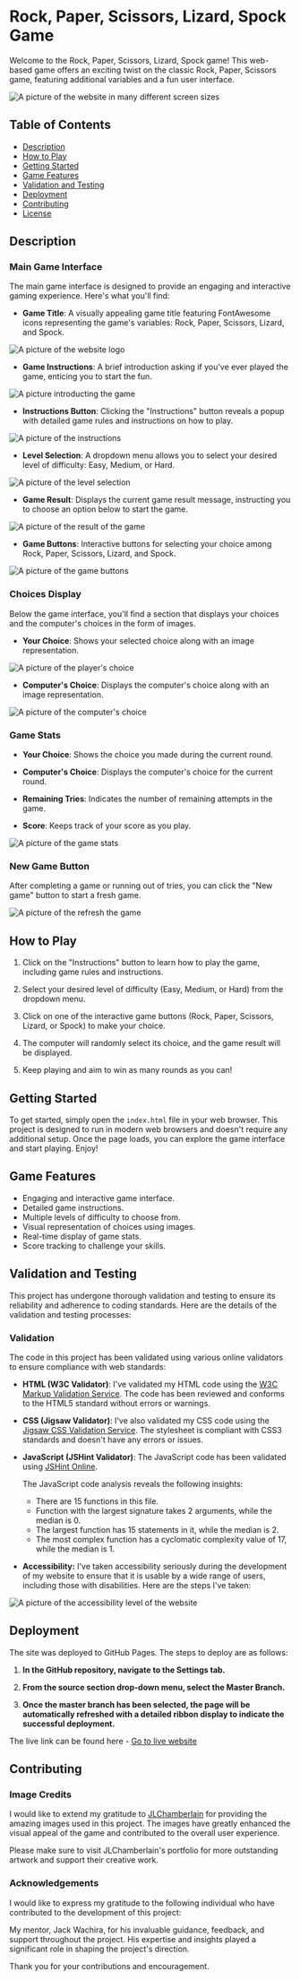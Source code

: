 # Rock, Paper, Scissors, Lizard, Spock Game

Welcome to the Rock, Paper, Scissors, Lizard, Spock game! This web-based game offers an exciting twist on the classic Rock, Paper, Scissors game, featuring additional variables and a fun user interface.

![A picture of the website in many different screen sizes](documentation/Rock,_Paper_Scissors_Lizard_Spock_game_mockup.png)

## Table of Contents

- [Description](#description)
- [How to Play](#how-to-play)
- [Getting Started](#getting-started)
- [Game Features](#game-features)
- [Validation and Testing](#validation-and-testing)
- [Deployment](#deployment)
- [Contributing](#contributing)
- [License](#license)

## Description

### Main Game Interface

The main game interface is designed to provide an engaging and interactive gaming experience. Here's what you'll find:

- **Game Title**: A visually appealing game title featuring FontAwesome icons representing the game's variables: Rock, Paper, Scissors, Lizard, and Spock.

![A picture of the website logo](documentation/logo.png)

- **Game Instructions**: A brief introduction asking if you've ever played the game, enticing you to start the fun.

![A picture introducting the game](documentation/question.png)

- **Instructions Button**: Clicking the "Instructions" button reveals a popup with detailed game rules and instructions on how to play.

![A picture of the instructions](documentation/instructions_2.png)

- **Level Selection**: A dropdown menu allows you to select your desired level of difficulty: Easy, Medium, or Hard.

![A picture of the level selection](documentation/level.png)

- **Game Result**: Displays the current game result message, instructing you to choose an option below to start the game.

![A picture of the result of the game](documentation/result.png)

- **Game Buttons**: Interactive buttons for selecting your choice among Rock, Paper, Scissors, Lizard, and Spock.

![A picture of the game buttons](documentation/buttons.png)

### Choices Display

Below the game interface, you'll find a section that displays your choices and the computer's choices in the form of images.

- **Your Choice**: Shows your selected choice along with an image representation.

![A picture of the player's choice](documentation/player_choice.png)

- **Computer's Choice**: Displays the computer's choice along with an image representation.

![A picture of the computer's choice](documentation/computer_choice.png)

### Game Stats

- **Your Choice**: Shows the choice you made during the current round.

- **Computer's Choice**: Displays the computer's choice for the current round.

- **Remaining Tries**: Indicates the number of remaining attempts in the game.

- **Score**: Keeps track of your score as you play.

![A picture of the game stats](documentation/game_stats.png)

### New Game Button

After completing a game or running out of tries, you can click the "New game" button to start a fresh game.

![A picture of the refresh the game](documentation/new_game_button.png)

## How to Play

1. Click on the "Instructions" button to learn how to play the game, including game rules and instructions.

2. Select your desired level of difficulty (Easy, Medium, or Hard) from the dropdown menu.

3. Click on one of the interactive game buttons (Rock, Paper, Scissors, Lizard, or Spock) to make your choice.

4. The computer will randomly select its choice, and the game result will be displayed.

5. Keep playing and aim to win as many rounds as you can!

## Getting Started

To get started, simply open the `index.html` file in your web browser. This project is designed to run in modern web browsers and doesn't require any additional setup. Once the page loads, you can explore the game interface and start playing. Enjoy!

## Game Features

- Engaging and interactive game interface.
- Detailed game instructions.
- Multiple levels of difficulty to choose from.
- Visual representation of choices using images.
- Real-time display of game stats.
- Score tracking to challenge your skills.

## Validation and Testing

This project has undergone thorough validation and testing to ensure its reliability and adherence to coding standards. Here are the details of the validation and testing processes:

### Validation

The code in this project has been validated using various online validators to ensure compliance with web standards:

- **HTML (W3C Validator)**: I've validated my HTML code using the [W3C Markup Validation Service](https://validator.w3.org/). The code has been reviewed and conforms to the HTML5 standard without errors or warnings.

- **CSS (Jigsaw Validator)**: I've also validated my CSS code using the [Jigsaw CSS Validation Service](https://jigsaw.w3.org/css-validator/). The stylesheet is compliant with CSS3 standards and doesn't have any errors or issues.

- **JavaScript (JSHint Validator)**: The JavaScript code has been validated using [JSHint Online](https://jshint.com/).

   The JavaScript code analysis reveals the following insights:

   - There are 15 functions in this file.
   - Function with the largest signature takes 2 arguments, while the median is 0.
   - The largest function has 15 statements in it, while the median is 2.
   - The most complex function has a cyclomatic complexity value of 17, while the median is 1.

- **Accessibility:** I've taken accessibility seriously during the development of my website to ensure that it is usable by a wide range of users, including those with disabilities. Here are the steps I've taken:

![A picture of the accessibility level of the website](documentation/accessibility.png)

## Deployment

The site was deployed to GitHub Pages. The steps to deploy are as follows:

1. **In the GitHub repository, navigate to the Settings tab.**
   
2. **From the source section drop-down menu, select the Master Branch.**
   
3. **Once the master branch has been selected, the page will be automatically refreshed with a detailed ribbon display to indicate the successful deployment.**

The live link can be found here - [Go to live website](https://lucaspbj.github.io/Project-milestone-2/)

## Contributing
### Image Credits

I would like to extend my gratitude to [JLChamberlain](https://github.com/JLChamberlain) for providing the amazing images used in this project. The images have greatly enhanced the visual appeal of the game and contributed to the overall user experience.

Please make sure to visit JLChamberlain's portfolio for more outstanding artwork and support their creative work.

### Acknowledgements

I would like to express my gratitude to the following individual who have contributed to the development of this project:

My mentor, Jack Wachira, for his invaluable guidance, feedback, and support throughout the project. His expertise and insights played a significant role in shaping the project's direction.

Thank you for your contributions and encouragement.

